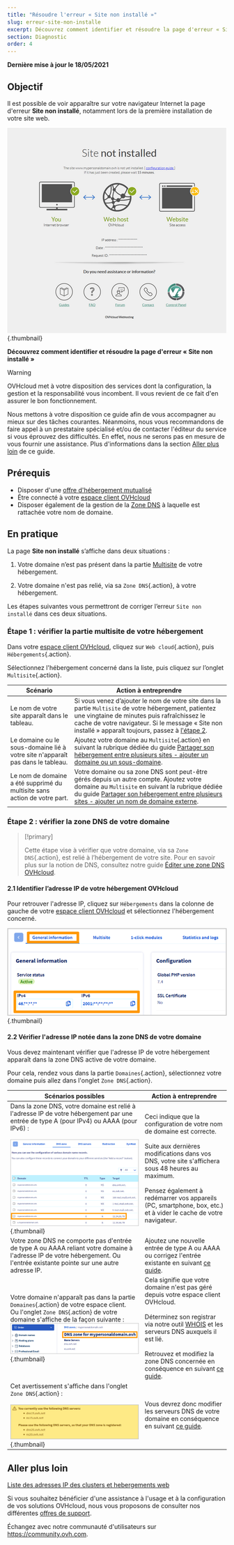 ```yaml
---
title: "Résoudre l'erreur « Site non installé »"
slug: erreur-site-non-installe
excerpt: Découvrez comment identifier et résoudre la page d'erreur « Site non installé »
section: Diagnostic
order: 4
---
```


**Dernière mise à jour le 18/05/2021**

## Objectif

Il est possible de voir apparaître sur votre navigateur Internet la page d'erreur **Site non installé**, notamment lors de la première installation de votre site web.

![site-not-installed](images/site-not-installed2021.png){.thumbnail}

**Découvrez comment identifier et résoudre la page d'erreur « Site non installé »**

> [!warning]
> OVHcloud met à votre disposition des services dont la configuration, la gestion et la responsabilité vous incombent. Il vous revient de ce fait d'en assurer le bon fonctionnement.
>
> Nous mettons à votre disposition ce guide afin de vous accompagner au mieux sur des tâches courantes. Néanmoins, nous vous recommandons de faire appel à un prestataire spécialisé et/ou de contacter l'éditeur du service si vous éprouvez des difficultés. En effet, nous ne serons pas en mesure de vous fournir une assistance. Plus d'informations dans la section [Aller plus loin](#allerplusloin) de ce guide.

## Prérequis

- Disposer d'une [offre d'hébergement mutualisé](https://www.ovhcloud.com/fr-ca/web-hosting/)
- Être connecté à votre [espace client OVHcloud](https://ca.ovh.com/auth/?action=gotomanager&from=https://www.ovh.com/ca/fr/&ovhSubsidiary=qc)
- Disposer également de la gestion de la [Zone DNS](../../domains/editer-ma-zone-dns/) à laquelle est rattachée votre nom de domaine.

## En pratique

La page **Site non installé** s’affiche dans deux situations :

1. Votre domaine n’est pas présent dans la partie [Multisite](../multisites-configurer-un-multisite-sur-mon-hebergement-web/#etape-1-acceder-a-la-gestion-multisite) de votre hébergement.

2. Votre domaine n'est pas relié, via sa `Zone DNS`{.action}, à votre hébergement.

Les étapes suivantes vous permettront de corriger l’erreur `Site non installé` dans ces deux situations.

### Étape 1 : vérifier la partie multisite de votre hébergement

Dans votre [espace client OVHcloud](https://ca.ovh.com/auth/?action=gotomanager&from=https://www.ovh.com/ca/fr/&ovhSubsidiary=qc), cliquez sur `Web cloud`{.action}, puis `Hébergements`{.action}.

Sélectionnez l'hébergement concerné dans la liste, puis cliquez sur l’onglet `Multisite`{.action}.

|Scénario|Action à entreprendre|
|---|---|
|Le nom de votre site apparaît dans le tableau.|Si vous venez d’ajouter le nom de votre site dans la partie `Multisite` de votre hébergement, patientez une vingtaine de minutes puis rafraîchissez le cache de votre navigateur. Si le message « Site non installé » apparaît toujours, passez à [l'étape 2](#checkdomainlink).|
|Le domaine ou le sous-domaine lié à votre site n'apparaît pas dans le tableau.|Ajoutez votre domaine au `Multisite`{.action} en suivant la rubrique dédiée du guide [Partager son hébergement entre plusieurs sites - ajouter un domaine ou un sous-domaine](../multisites-configurer-un-multisite-sur-mon-hebergement-web/#etape-2-ajouter-un-domaine-ou-un-sous-domaine).|
|Le nom de domaine a été supprimé du multisite sans action de votre part.|Votre domaine ou sa zone DNS sont peut-être gérés depuis un autre compte. Ajoutez votre domaine au `Multisite` en suivant la rubrique dédiée du guide [Partager son hébergement entre plusieurs sites - ajouter un nom de domaine externe](../multisites-configurer-un-multisite-sur-mon-hebergement-web/#etape-22-ajouter-un-nom-de-domaine-externe).|

### Étape 2 : vérifier la zone DNS  de votre domaine <a name="checkdomainlink"></a>

> [!primary]
>
> Cette étape vise à vérifier que votre domaine, via sa `Zone DNS`{.action}, est relié à l’hébergement de votre site.
> Pour en savoir plus sur la notion de DNS, consultez notre guide [Éditer une zone DNS OVHcloud](../../domains/editer-ma-zone-dns/#comprendre-la-notion-de-dns).

#### 2\.1 Identifier l’adresse IP de votre hébergement OVHcloud

Pour retrouver l'adresse IP, cliquez sur `Hébergements` dans la colonne de gauche de votre [espace client OVHcloud](https://ca.ovh.com/auth/?action=gotomanager&from=https://www.ovh.com/ca/fr/&ovhSubsidiary=qc) et sélectionnez l'hébergement concerné.

![hosting-general-informations](images/hosting-general-informations.png){.thumbnail}

#### 2\.2 Vérifier l'adresse IP notée dans la zone DNS de votre domaine

Vous devez maintenant vérifier que l'adresse IP de votre hébergement apparaît dans la zone DNS active de votre domaine.

Pour cela, rendez vous dans la partie `Domaines`{.action}, sélectionnez votre domaine puis allez dans l'onglet `Zone DNS`{.action}.

|Scénarios possibles|Action à entreprendre|
|---|---|
|Dans la zone DNS, votre domaine est relié à l'adresse IP de votre hébergement par une entrée de type A (pour IPv4) ou AAAA (pour IPv6) :<br><br>![zoneDNS_IP2](images/zonedns_ip2.png){.thumbnail}|Ceci indique que la configuration de votre nom de domaine est correcte.<br><br>Suite aux dernières modifications dans vos DNS, votre site s'affichera sous 48 heures au maximum.<br><br>Pensez également à redémarrer vos appareils (PC, smartphone, box, etc.) et à vider le cache de votre navigateur.|
|Votre zone DNS ne comporte pas d'entrée de type A ou AAAA reliant votre domaine à l'adresse IP de votre hébergement. Ou l'entrée existante pointe sur une autre adresse IP.|Ajoutez une nouvelle entrée de type A ou AAAA ou corrigez l'entrée existante en suivant [ce guide](../../domains/editer-ma-zone-dns/).|
|Votre domaine n'apparaît pas dans la partie `Domaines`{.action} de votre espace client.<br>Ou l'onglet `Zone DNS`{.action} de votre domaine s'affiche de la façon suivante : ![zonedns_ndd_pas_sur_lec2](images/zonedns_ndd_pas_sur_lec2.png){.thumbnail}|Cela signifie que votre domaine n'est pas géré depuis votre espace client OVHcloud.<br><br>Déterminez son registrar via notre outil [WHOIS](https://www.ovh.com/fr/support/outils/check_whois.pl) et les serveurs DNS auxquels il est lié. <br><br>Retrouvez et modifiez la zone DNS concernée en conséquence en suivant [ce guide](../multisites-configurer-un-multisite-sur-mon-hebergement-web/#etape-22-ajouter-un-nom-de-domaine-externe).|
|Cet avertissement s'affiche dans l'onglet `Zone DNS`{.action} :<br><br>![avertissement_zonedns_pas_sur_srv_dns](images/avertissement_zonedns_pas_sur_srv_dns.png){.thumbnail}|Vous devrez donc modifier les serveurs DNS de votre domaine en conséquence en suivant [ce guide](../../domains/generalites-serveurs-dns/).|

## Aller plus loin <a name="allerplusloin"></a>

[Liste des adresses IP des clusters et hebergements web](../liste-des-adresses-ip-des-clusters-et-hebergements-web/)

Si vous souhaitez bénéficier d'une assistance à l'usage et à la configuration de vos solutions OVHcloud, nous vous proposons de consulter nos différentes [offres de support](https://www.ovhcloud.com/fr-ca/support-levels/).

Échangez avec notre communauté d'utilisateurs sur <https://community.ovh.com>.